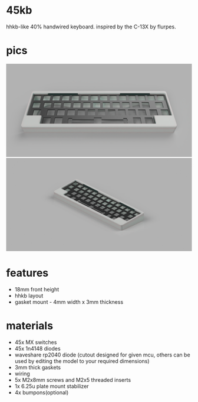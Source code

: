 # 45kb
hhkb-like 40% handwired keyboard. inspired by the C-13X by flurpes.

# pics
![front](https://github.com/Arko9699/45kb/blob/main/pics/Front%20View.png?raw=true)
![side](https://github.com/Arko9699/45kb/blob/main/pics/Ortho%20View.PNG?raw=true)

# features
* 18mm front height
* hhkb layout
* gasket mount - 4mm width x 3mm thickness

# materials
* 45x MX switches
* 45x 1n4148 diodes
* waveshare rp2040 diode (cutout designed for given mcu, others can be used by editing the model to your required dimensions)
* 3mm thick gaskets
* wiring
* 5x M2x8mm screws and M2x5 threaded inserts
* 1x 6.25u plate mount stabilizer
* 4x bumpons(optional)
